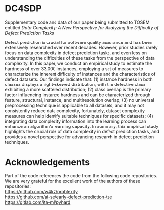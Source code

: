 # DC4SDP
Supplementary code and data of our paper being submitted to TOSEM entitled *Data Complexity: A New Perspective for Analyzing the Difficulty of Defect Prediction Tasks*

Defect prediction is crucial for software quality assurance and has been extensively researched over recent decades. However, prior studies rarely focus on data complexity in defect prediction tasks, and even less on understanding the difficulties of these tasks from the perspective of data complexity. In this paper, we conduct an empirical study to estimate the hardness of over 33,000 instances, employing a set of measures to characterize the inherent difficulty of instances and the characteristics of defect datasets. Our findings indicate that: (1) instance hardness in both classes displays a right-skewed distribution, with the defective class exhibiting a more scattered distribution; (2) class overlap is the primary factor influencing instance hardness and can be characterized through feature, structural, instance, and multiresolution overlap; (3) no universal preprocessing technique is applicable to all datasets, and it may not consistently reduce data complexity, fortunately, dataset complexity measures can help identify suitable techniques for specific datasets; (4) integrating data complexity information into the learning process can enhance an algorithm's learning capacity. In summary, this empirical study highlights the crucial role of data complexity in defect prediction tasks, and provides a novel perspective for advancing research in defect prediction techniques.

# Acknowledgements
Part of the code references the code from the following code repositories. We are very grateful for the excellent work of the authors of these repositories:  
https://github.com/w4k2/problexity  
https://github.com/ai-se/early-defect-prediction-tse  
https://gitlab.com/ita-ml/pyhard  
